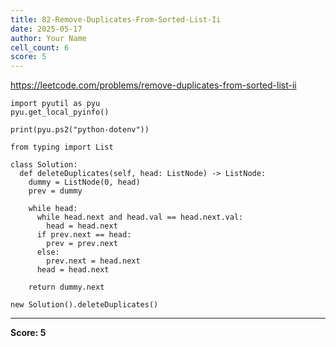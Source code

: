 ```yaml
---
title: 82-Remove-Duplicates-From-Sorted-List-Ii
date: 2025-05-17
author: Your Name
cell_count: 6
score: 5
---
```


https://leetcode.com/problems/remove-duplicates-from-sorted-list-ii


```
import pyutil as pyu
pyu.get_local_pyinfo()
```


```
print(pyu.ps2("python-dotenv"))
```


```
from typing import List
```


```
class Solution:
  def deleteDuplicates(self, head: ListNode) -> ListNode:
    dummy = ListNode(0, head)
    prev = dummy

    while head:
      while head.next and head.val == head.next.val:
        head = head.next
      if prev.next == head:
        prev = prev.next
      else:
        prev.next = head.next
      head = head.next

    return dummy.next
```


```
new Solution().deleteDuplicates()
```


---
**Score: 5**